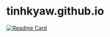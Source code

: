 # tinhkyaw.github.io

[![Readme Card](https://github-readme-stats.vercel.app/api/pin/?username=tinhkyaw&repo=tinhkyaw.github.io&theme=solarized-dark)](https://github.com/tinhkyaw/tinhkyaw.github.io)
